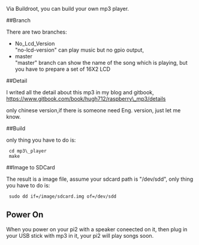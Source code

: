 Via Buildroot, you can build your own mp3 player.

##Branch

There are two branches:

* No\_Lcd\_Version  
  "no-lcd-version" can play music but no gpio output,
* master  
  "master" branch can show the name of the song which is playing, but you have to prepare a set of 16X2 LCD

##Detail

I writed all the detail about this mp3 in my blog and gitbook,
https://www.gitbook.com/book/hugh712/raspberry\_mp3/details

only chinese version,if there is someone need Eng. version, just let me know.

##Build

only thing you have to do is:

```
 cd mp3\_player 
 make
```

##Image to SDCard

The result is a image file, assume your sdcard path is "/dev/sdd", only thing you have to do is:
```
 sudo dd if=/image/sdcard.img of=/dev/sdd
```
## Power On

When you power on your pi2 with a speaker coneected on it,
then plug in your USB stick with mp3 in it, your pi2 will play songs soon.

	
